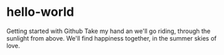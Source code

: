 # hello-world
Getting started with Github
Take my hand an we'll go riding, through the sunlight from above.
We'll find happiness together, in the summer skies of love.
